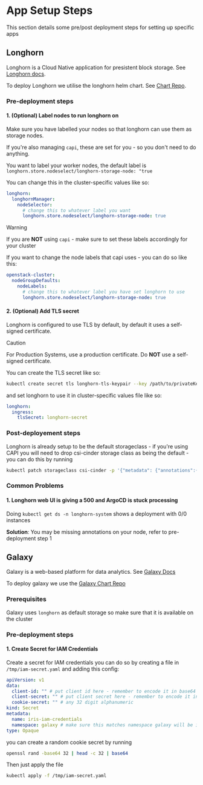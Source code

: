 # App Setup Steps

This section details some pre/post deployment steps for setting up specific apps

## Longhorn

Longhorn is a Cloud Native application for presistent block storage.  See [Longhorn docs](https://longhorn.io/docs/latest/).

To deploy Longhorn we utilise the longhorn helm chart. See [Chart Repo](https://github.com/longhorn/longhorn/tree/master/chart).

### Pre-deployment steps

#### 1. **(Optional)** Label nodes to run longhorn on

Make sure you have labelled your nodes so that longhorn can use them as storage nodes. 

If you're also managing `capi`, these are set for you - so you don't need to do anything.  

You want to label your worker nodes, the default label is `longhorn.store.nodeselect/longhorn-storage-node: "true`  

You can change this in the cluster-specific values like so:	

```yaml
longhorn:	
  longhornManager:	
    nodeSelector: 	
      # change this to whatever label you want	
      longhorn.store.nodeselect/longhorn-storage-node: true	
```	

> [!WARNING]
> If you are **NOT** using `capi` - make sure to set these labels accordingly for your cluster
 	

If you want to change the node labels that capi uses - you can do so like this: 

```yaml	
openstack-cluster:	
  nodeGroupDefaults:	
    nodeLabels:	
      # change this to whatever label you have set longhorn to use	
      longhorn.store.nodeselect/longhorn-storage-node: true
```	

#### 2. **(Optional)** Add TLS secret 	

Longhorn is configured to use TLS by default, by default it uses a self-signed certificate.

> [!CAUTION]
> For Production Systems, use a production certificate.
> Do **NOT** use a self-signed certificate.

You can create the TLS secret like so:

```bash
kubectl create secret tls longhorn-tls-keypair --key /path/to/privateKey.key --cert /path/to/certificate.crt -n longhorn-system
```

and set longhorn to use it in cluster-specific values file like so:

```yaml
longhorn:
  ingress:
    tlsSecret: longhorn-secret
```


### Post-deployement steps

Longhorn is already setup to be the default storageclass - if you're using CAPI you will need to drop csi-cinder storage class as being the default - you can do this by running

```bash
kubectl patch storageclass csi-cinder -p '{"metadata": {"annotations":{"storageclass.kubernetes.io/is-default-class":"false"}}}'
```

### Common Problems 

#### 1. Longhorn web UI is giving a 500 and ArgoCD is stuck processing

Doing `kubectl get ds -n longhorn-system` shows a deployment with 0/0 instances

**Solution**:  You may be missing annotations on your node, refer to pre-deployment step 1

## Galaxy

Galaxy is a web-based platform for data analytics. 
See [Galaxy Docs](https://docs.galaxyproject.org/en/master/) 

To deploy galaxy we use the [Galaxy Chart Repo](https://github.com/galaxyproject/galaxy-helm)

### Prerequisites

Galaxy uses `longhorn` as default storage so make sure that it is available on the cluster

### Pre-deployment steps

#### 1. Create Secret for IAM Credentials

Create a secret for IAM credentials you can do so by creating a file in `/tmp/iam-secret.yaml` and adding this config:

```yaml
apiVersion: v1
data:
  client-id: "" # put client id here - remember to encode it in base64
  client-secret: "" # put client secret here - remember to encode it in base64
  cookie-secret: "" # any 32 digit alphanumeric
kind: Secret
metadata:
  name: iris-iam-credentials
  namespace: galaxy # make sure this matches namespace galaxy will be installed in 
type: Opaque
```	

you can create a random cookie secret by running
```bash
openssl rand -base64 32 | head -c 32 | base64
```

Then just apply the file 
```bash
kubectl apply -f /tmp/iam-secret.yaml 
```
